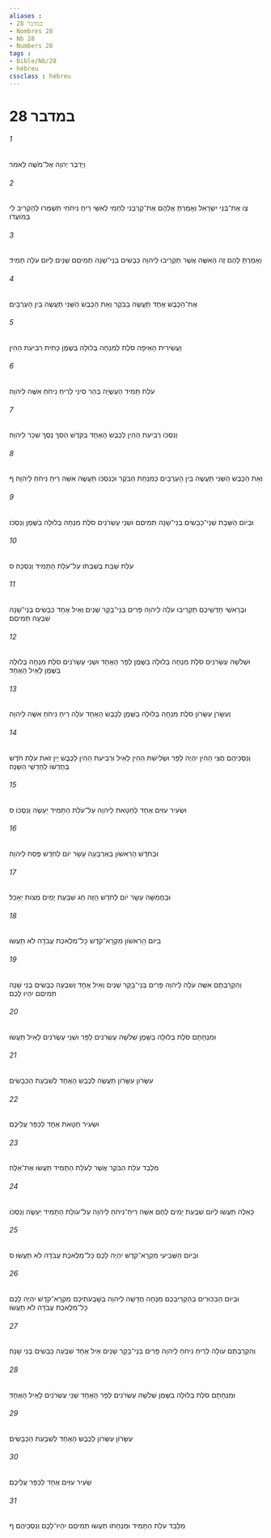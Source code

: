 ```yaml
---
aliases : 
- במדבר 28
- Nombres 28
- Nb 28
- Numbers 28
tags : 
- Bible/Nb/28
- hébreu
cssclass : hébreu
---
```


# במדבר 28

###### 1
וַיְדַבֵּר יְהוָה אֶל־מֹשֶׁה לֵּאמֹר׃
###### 2
צַו אֶת־בְּנֵי יִשְׂרָאֵל וְאָמַרְתָּ אֲלֵהֶם אֶת־קָרְבָּנִי לַחְמִי לְאִשַּׁי רֵיחַ נִיחֹחִי תִּשְׁמְרוּ לְהַקְרִיב לִי בְּמֹועֲדֹו׃
###### 3
וְאָמַרְתָּ לָהֶם זֶה הָאִשֶּׁה אֲשֶׁר תַּקְרִיבוּ לַיהוָה כְּבָשִׂים בְּנֵי־שָׁנָה תְמִיםִם שְׁנַיִם לַיֹּום עֹלָה תָמִיד׃
###### 4
אֶת־הַכֶּבֶשׂ אֶחָד תַּעֲשֶׂה בַבֹּקֶר וְאֵת הַכֶּבֶשׂ הַשֵּׁנִי תַּעֲשֶׂה בֵּין הָעַרְבָּיִם׃
###### 5
וַעֲשִׂירִית הָאֵיפָה סֹלֶת לְמִנְחָה בְּלוּלָה בְּשֶׁמֶן כָּתִית רְבִיעִת הַהִין׃
###### 6
עֹלַת תָּמִיד הָעֲשֻׂיָה בְּהַר סִינַי לְרֵיחַ נִיחֹחַ אִשֶּׁה לַיהוָה׃
###### 7
וְנִסְכֹּו רְבִיעִת הַהִין לַכֶּבֶשׂ הָאֶחָד בַּקֹּדֶשׁ הַסֵּךְ נֶסֶךְ שֵׁכָר לַיהוָה׃
###### 8
וְאֵת הַכֶּבֶשׂ הַשֵּׁנִי תַּעֲשֶׂה בֵּין הָעַרְבָּיִם כְּמִנְחַת הַבֹּקֶר וּכְנִסְכֹּו תַּעֲשֶׂה אִשֵּׁה רֵיחַ נִיחֹחַ לַיהוָה׃ ף
###### 9
וּבְיֹום הַשַּׁבָּת שְׁנֵי־כְבָשִׂים בְּנֵי־שָׁנָה תְּמִיםִם וּשְׁנֵי עֶשְׂרֹנִים סֹלֶת מִנְחָה בְּלוּלָה בַשֶּׁמֶן וְנִסְכֹּו׃
###### 10
עֹלַת שַׁבַּת בְּשַׁבַּתֹּו עַל־עֹלַת הַתָּמִיד וְנִסְכָּהּ׃ ס
###### 11
וּבְרָאשֵׁי חָדְשֵׁיכֶם תַּקְרִיבוּ עֹלָה לַיהוָה פָּרִים בְּנֵי־בָקָר שְׁנַיִם וְאַיִל אֶחָד כְּבָשִׂים בְּנֵי־שָׁנָה שִׁבְעָה תְּמִיםִם׃
###### 12
וּשְׁלֹשָׁה עֶשְׂרֹנִים סֹלֶת מִנְחָה בְּלוּלָה בַשֶּׁמֶן לַפָּר הָאֶחָד וּשְׁנֵי עֶשְׂרֹנִים סֹלֶת מִנְחָה בְּלוּלָה בַשֶּׁמֶן לָאַיִל הָאֶחָד׃
###### 13
וְעִשָּׂרֹן עִשָּׂרֹון סֹלֶת מִנְחָה בְּלוּלָה בַשֶּׁמֶן לַכֶּבֶשׂ הָאֶחָד עֹלָה רֵיחַ נִיחֹחַ אִשֶּׁה לַיהוָה׃
###### 14
וְנִסְכֵּיהֶם חֲצִי הַהִין יִהְיֶה לַפָּר וּשְׁלִישִׁת הַהִין לָאַיִל וּרְבִיעִת הַהִין לַכֶּבֶשׂ יָיִן זֹאת עֹלַת חֹדֶשׁ בְּחָדְשֹׁו לְחָדְשֵׁי הַשָּׁנָה׃
###### 15
וּשְׂעִיר עִזִּים אֶחָד לְחַטָּאת לַיהוָה עַל־עֹלַת הַתָּמִיד יֵעָשֶׂה וְנִסְכֹּו׃ ס
###### 16
וּבַחֹדֶשׁ הָרִאשֹׁון בְּאַרְבָּעָה עָשָׂר יֹום לַחֹדֶשׁ פֶּסַח לַיהוָה׃
###### 17
וּבַחֲמִשָּׁה עָשָׂר יֹום לַחֹדֶשׁ הַזֶּה חָג שִׁבְעַת יָמִים מַצֹּות יֵאָכֵל׃
###### 18
בַּיֹּום הָרִאשֹׁון מִקְרָא־קֹדֶשׁ כָּל־מְלֶאכֶת עֲבֹדָה לֹא תַעֲשׂוּ׃
###### 19
וְהִקְרַבְתֶּם אִשֶּׁה עֹלָה לַיהוָה פָּרִים בְּנֵי־בָקָר שְׁנַיִם וְאַיִל אֶחָד וְשִׁבְעָה כְבָשִׂים בְּנֵי שָׁנָה תְּמִיםִם יִהְיוּ לָכֶם׃
###### 20
וּמִנְחָתָם סֹלֶת בְּלוּלָה בַשָּׁמֶן שְׁלֹשָׁה עֶשְׂרֹנִים לַפָּר וּשְׁנֵי עֶשְׂרֹנִים לָאַיִל תַּעֲשׂוּ׃
###### 21
עִשָּׂרֹון עִשָּׂרֹון תַּעֲשֶׂה לַכֶּבֶשׂ הָאֶחָד לְשִׁבְעַת הַכְּבָשִׂים׃
###### 22
וּשְׂעִיר חַטָּאת אֶחָד לְכַפֵּר עֲלֵיכֶם׃
###### 23
מִלְּבַד עֹלַת הַבֹּקֶר אֲשֶׁר לְעֹלַת הַתָּמִיד תַּעֲשׂוּ אֶת־אֵלֶּה׃
###### 24
כָּאֵלֶּה תַּעֲשׂוּ לַיֹּום שִׁבְעַת יָמִים לֶחֶם אִשֵּׁה רֵיחַ־נִיחֹחַ לַיהוָה עַל־עֹולַת הַתָּמִיד יֵעָשֶׂה וְנִסְכֹּו׃
###### 25
וּבַיֹּום הַשְּׁבִיעִי מִקְרָא־קֹדֶשׁ יִהְיֶה לָכֶם כָּל־מְלֶאכֶת עֲבֹדָה לֹא תַעֲשׂוּ׃ ס
###### 26
וּבְיום הַבִּכּוּרִים בְּהַקְרִיבְכֶם מִנְחָה חֲדָשָׁה לַיהוָה בְּשָׁבֻעֹתֵיכֶם מִקְרָא־קֹדֶשׁ יִהְיֶה לָכֶם כָּל־מְלֶאכֶת עֲבֹדָה לֹא תַעֲשׂוּ׃
###### 27
וְהִקְרַבְתֶּם עֹולָה לְרֵיחַ נִיחֹחַ לַיהוָה פָּרִים בְּנֵי־בָקָר שְׁנַיִם אַיִל אֶחָד שִׁבְעָה כְבָשִׂים בְּנֵי שָׁנָה׃
###### 28
וּמִנְחָתָם סֹלֶת בְּלוּלָה בַשָּׁמֶן שְׁלֹשָׁה עֶשְׂרֹנִים לַפָּר הָאֶחָד שְׁנֵי עֶשְׂרֹנִים לָאַיִל הָאֶחָד׃
###### 29
עִשָּׂרֹון עִשָּׂרֹון לַכֶּבֶשׂ הָאֶחָד לְשִׁבְעַת הַכְּבָשִׂים׃
###### 30
שְׂעִיר עִזִּים אֶחָד לְכַפֵּר עֲלֵיכֶם׃
###### 31
מִלְּבַד עֹלַת הַתָּמִיד וּמִנְחָתֹו תַּעֲשׂוּ תְּמִיםִם יִהְיוּ־לָכֶם וְנִסְכֵּיהֶם׃ ף
